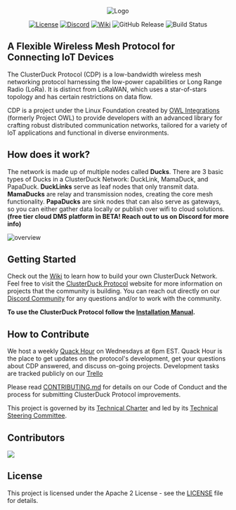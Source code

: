 <p align="center">
  <img src="docs/assets/images/cdp_logo_white_bkg.png" alt="Logo">
</p>

<p align="center">
  <a href="https://www.apache.org/licenses/LICENSE-2.0"><img src="https://img.shields.io/badge/License-Apache2-FFA500.svg" alt="License"></a>
  <a href="https://discord.com/invite/Cbgbzq353z"><img src="https://img.shields.io/badge/Join-Discord-aa80ff" alt="Discord"></a>
  <a href="https://github.com/Call-for-Code/ClusterDuck-Protocol/wiki"><img src="https://img.shields.io/badge/Read-Wiki-50dda0" alt="Wiki"></a>
  <img src="https://img.shields.io/github/v/release/ClusterDuck-Protocol/ClusterDuck-Protocol?label=Release&color=10ccff" alt="GitHub Release">
  <img src="https://github.com/ClusterDuck-Protocol/ClusterDuck-Protocol/actions/workflows/arduino_ci.yml/badge.svg" alt="Build Status">
</p>



## A Flexible Wireless Mesh Protocol for Connecting IoT Devices
The ClusterDuck Protocol (CDP) is a low-bandwidth wireless mesh networking protocol harnessing the low-power capabilities or Long Range Radio (LoRa). It is distinct from LoRaWAN, which uses a star-of-stars topology and has certain restrictions on data flow.

CDP is a project under the Linux Foundation created by [OWL Integrations] (formerly Project OWL) to provide developers with an advanced library for crafting robust distributed communication networks, tailored for a variety of IoT applications and functional in diverse environments.

## How does it work?

The network is made up of multiple nodes called **Ducks**. There are 3 basic types of Ducks in a ClusterDuck Network: DuckLink, MamaDuck, and PapaDuck. **DuckLinks** serve as leaf nodes that only transmit data. **MamaDucks** are relay and transmission nodes, creating the core mesh functionality. **PapaDucks** are sink nodes that can also serve as gateways, so you can either gather data locally or publish over wifi to cloud solutions. **(free tier cloud DMS platform in BETA! Reach out to us on Discord for more info)**

![overview](https://www.project-owl.com/assets/wiki/cdp-explain-gif.gif)

## Getting Started

Check out the [Wiki](https://github.com/ClusterDuck-Protocol/ClusterDuck-Protocol/wiki) to learn how to build your own ClusterDuck Network. Feel free to visit the  [ClusterDuck Protocol](https://clusterduckprotocol.org/) website for more information on projects that the community is building. You can reach out directly on our [Discord Community](https://discord.gg/Cbgbzq353z) for any questions and/or to work with the community.

**To use the ClusterDuck Protocol follow the [Installation Manual](https://github.com/ClusterDuck-Protocol/ClusterDuck-Protocol/wiki/getting-started).**


## How to Contribute

We host a weekly [Quack Hour](https://discord.gg/Cbgbzq353z) on Wednesdays at 6pm EST. Quack Hour is the place to get updates on the protocol's development, get your questions about CDP answered, and discuss on-going projects. Development tasks are tracked publicly on our [Trello](https://trello.com/b/bU0cZuUJ/cdp-roadmap)

Please read [CONTRIBUTING.md](CONTRIBUTING.md) for details on our Code of Conduct and the process for submitting ClusterDuck Protocol improvements.

This project is governed by its [Technical Charter](ClusterDuck-Protocol-Technical-Charter.pdf) and led by its [Technical Steering Committee](https://github.com/Call-for-Code/ClusterDuck-Protocol/wiki/technical-steering-committee).

## Contributors

<a href="https://github.com/Call-for-Code/clusterduck-protocol/graphs/contributors">
  <img src="https://contributors-img.web.app/image?repo=Call-for-Code/clusterduck-protocol" />
</a>

## License

This project is licensed under the Apache 2 License - see the [LICENSE](LICENSE) file for details.

[OWL Integrations]: <https://www.owlintegrations.com/>
[ClusterDuck Protocol]: <https://github.com/ClusterDuck-Protocol/ClusterDuck-Protocol/wiki>
[Discord]: <https://discord.com/invite/Cbgbzq353z>
